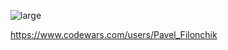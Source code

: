 ![large](https://github.com/user-attachments/assets/3c4049a7-991a-48d8-9dab-e4692845f6ea)

https://www.codewars.com/users/Pavel_Filonchik

